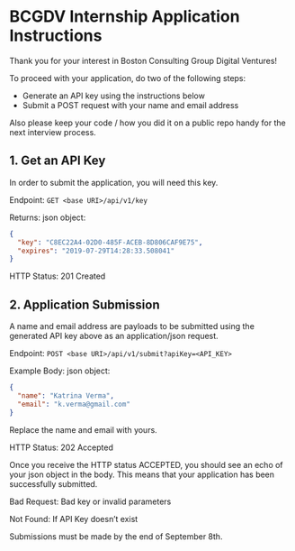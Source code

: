 # BCGDV Internship Application Instructions

Thank you for your interest in Boston Consulting Group Digital Ventures!

To proceed with your application, do two of the following steps:

  - Generate an API key using the instructions below
  - Submit a POST request with your name and email address
  
Also please keep your code / how you did it on a public repo handy for the next interview process.

## 1. Get an API Key

In order to submit the application, you will need this key.

Endpoint: `GET <base URI>/api/v1/key`

Returns: json object: 

```json
{
  "key": "C8EC22A4-02D0-485F-ACEB-8D806CAF9E75",
  "expires": "2019-07-29T14:28:33.508041"	
}
```

HTTP Status: 201 Created


## 2. Application Submission

A name and email address are payloads to be submitted using the generated API key above as an application/json request.

Endpoint: `POST <base URI>/api/v1/submit?apiKey=<API_KEY>`

Example Body: json object: 

```json
{
  "name": "Katrina Verma",
  "email": "k.verma@gmail.com"	
}
```

Replace the name and email with yours.

HTTP Status: 202 Accepted 

Once you receive the HTTP status ACCEPTED, you should see an echo of your json object in the body. This means that your application has been successfully submitted.

Bad Request: Bad key or invalid parameters

Not Found: If API Key doesn’t exist

Submissions must be made by the end of September 8th.